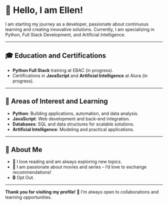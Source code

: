 # 👋 Hello, I am Ellen!

I am starting my journey as a developer, passionate about continuous learning and creating innovative solutions. Currently, I am specializing in Python, Full Stack Development, and Artificial Intelligence.

---

## 🎓 Education and Certifications
- **Python Full Stack** training at EBAC (in progress).  
- Certifications in **JavaScript** and **Artificial Intelligence** at Alura (in progress).

---

## 🚀 Areas of Interest and Learning
- **Python**: Building applications, automation, and data analysis.  
- **JavaScript**: Web development and back-end integration.  
- **Databases**: SQL and data structures for scalable solutions.  
- **Artificial Intelligence**: Modeling and practical applications.

---

## 🌟 About Me
- 📖 I love reading and am always exploring new topics.  
- 🎥 I am passionate about movies and series – I’d love to exchange recommendations!  
- **₿** Opt Out.

---

**Thank you for visiting my profile!** 🚀 I’m always open to collaborations and learning opportunities.

